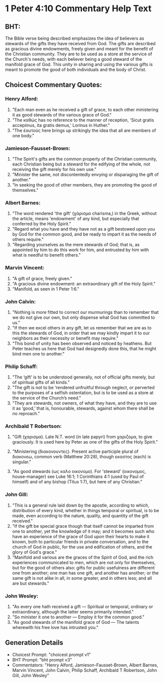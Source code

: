 # 1 Peter 4:10 Commentary Help Text

## BHT:
The Bible verse being described emphasizes the idea of believers as stewards of the gifts they have received from God. The gifts are described as gracious divine endowments, freely given and meant for the benefit of the Christian community. They are to be used as a store at the service of the Church's needs, with each believer being a good steward of the manifold grace of God. This unity in sharing and using the various gifts is meant to promote the good of both individuals and the body of Christ.

## Choicest Commentary Quotes:
### Henry Alford:
1. "Each man even as he received a gift of grace, to each other ministering it as good stewards of the various grace of God." 
2. "The καθώς has no reference to the manner of reception, 'Sicut gratis accepimus, ita gratis demus,' Lorinus in Huther."
3. "The ἑαυτούς here brings up strikingly the idea that all are members of one body."

### Jamieson-Fausset-Brown:
1. "The Spirit's gifts are the common property of the Christian community, each Christian being but a steward for the edifying of the whole, not receiving the gift merely for his own use."
2. "Minister the same, not discontentedly envying or disparaging the gift of another."
3. "In seeking the good of other members, they are promoting the good of themselves."

### Albert Barnes:
1. "The word rendered 'the gift' (χάρισμα charisma,) in the Greek, without the article, means 'endowment' of any kind, but especially that conferred by the Holy Spirit."
2. "Regard what you have and they have not as a gift bestowed upon you by God for the common good, and be ready to impart it as the needs of others require."
3. "Regarding yourselves as the mere stewards of God; that is, as appointed by him to do this work for him, and entrusted by him with what is needful to benefit others."

### Marvin Vincent:
1. "A gift of grace, freely given." 
2. "A gracious divine endowment: an extraordinary gift of the Holy Spirit."
3. "Manifold, as seen in 1 Peter 1:6."

### John Calvin:
1. "Nothing is more fitted to correct our murmurings than to remember that we do not give our own, but only dispense what God has committed to us."
2. "If then we excel others in any gift, let us remember that we are as to this the stewards of God, in order that we may kindly impart it to our neighbors as their necessity or benefit may require."
3. "This bond of unity has been observed and noticed by heathens. But Peter teaches us here that God had designedly done this, that he might bind men one to another."

### Philip Schaff:
1. "The ‘gift’ is to be understood generally, not of official gifts merely, but of spiritual gifts of all kinds." 
2. "The gift is not to be ‘rendered unfruitful through neglect, or perverted to the purposes of a selfish ostentation, but is to be used as a store at the service of the Church’s need." 
3. "They are stewards, not owners, of what they have, and they are to use it as ‘good,’ that is, honourable, stewards, against whom there shall be no reproach."

### Archibald T Robertson:
1. "Gift (χαρισμα). Late N.T. word (in late papyri) from χαριζομα, to give graciously. It is used here by Peter as one of the gifts of the Holy Spirit." 

2. "Ministering (διακονουντες). Present active participle plural of διακονεω, common verb (Matthew 20:28), though εκαστος (each) is singular."

3. "As good stewards (ως καλο οικονομο). For 'steward' (οικονομος, house-manager) see Luke 16:1; 1 Corinthians 4:1 (used by Paul of himself) and of any bishop (Titus 1:7), but here of any Christian."

### John Gill:
1. "This is a general rule laid down by the apostle, according to which, distribution of every kind, whether in things temporal or spiritual, is to be made, even according to the nature, quality, and quantity of the gift received."
2. "If the gift be special grace though that itself cannot be imparted from one to another, yet the knowledge of it may; and it becomes such who have an experience of the grace of God upon their hearts to make it known, both to particular friends in private conversation, and to the church of God in public, for the use and edification of others, and the glory of God's grace."
3. "Manifold and various are the graces of the Spirit of God, and the rich experiences communicated to men, which are not only for themselves, but for the good of others also: gifts for public usefulness are different one from another; one man has one gift, and another has another; or the same gift is not alike in all, in some greater, and in others less; and all are but stewards."

### John Wesley:
1. "As every one hath received a gift — Spiritual or temporal, ordinary or extraordinary, although the latter seems primarily intended." 
2. "So minister it one to another — Employ it for the common good." 
3. "As good stewards of the manifold grace of God — The talents wherewith his free love has intrusted you."


## Generation Details
- Choicest Prompt: "choicest prompt v1"
- BHT Prompt: "bht prompt v3"
- Commentators: "Henry Alford, Jamieson-Fausset-Brown, Albert Barnes, Marvin Vincent, John Calvin, Philip Schaff, Archibald T Robertson, John Gill, John Wesley"
